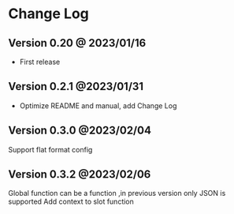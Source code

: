 # Change Log

## Version 0.20  @ 2023/01/16

* First release

## Version 0.2.1 @2023/01/31

* Optimize README and manual, add Change Log

## Version 0.3.0 @2023/02/04

Support flat format config

## Version 0.3.2 @2023/02/06

Global function can be a function ,in previous version only JSON is supported
Add context to slot function